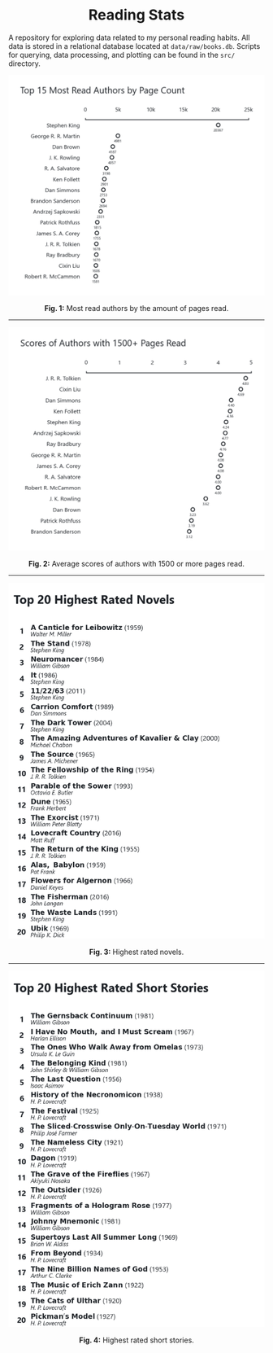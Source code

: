 <div align="center">
    <h1>Reading Stats</h1>
</div>

A repository for exploring data related to my personal reading habits. All data is stored in a relational database located at `data/raw/books.db`. Scripts for querying, data processing, and plotting can be found in the `src/` directory.

<div align="center">
    <img src="https://github.com/ffiza/reading-stats/blob/main/images/most_read_authors.png?raw=true" width="650">
    <p><b>Fig. 1:</b> Most read authors by the amount of pages read.</p>
</div>

---

<div align="center">
    <img src="https://github.com/ffiza/reading-stats/blob/main/images/authors_scores.png?raw=true" width="650">
    <p><b>Fig. 2:</b> Average scores of authors with 1500 or more pages read.</p>
</div>

---

<div align="center">
    <img src="https://github.com/ffiza/reading-stats/blob/main/images/highest_rated_novels.png?raw=true" width="650">
    <p><b>Fig. 3:</b> Highest rated novels.</p>
</div>

---

<div align="center">
    <img src="https://github.com/ffiza/reading-stats/blob/main/images/highest_rated_short_stories.png?raw=true" width="650">
    <p><b>Fig. 4:</b> Highest rated short stories.</p>
</div>